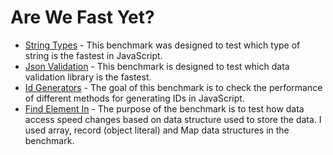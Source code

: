 # Are We Fast Yet?

- [String Types](src/benchmarks/string-types.md) - This benchmark was designed to test which type of string is the fastest in JavaScript.
- [Json Validation](src/benchmarks/json-validation.md) - This benchmark is designed to test which data validation library is the fastest.
- [Id Generators](src/benchmarks/id-generators.md) - The goal of this benchmark is to check the performance of different methods for generating IDs in JavaScript.
- [Find Element In](src/benchmarks/find-element-in.md) - The purpose of the benchmark is to test how data access speed changes based on data structure used to store the data. I used array, record (object literal) and Map data structures in the benchmark.
